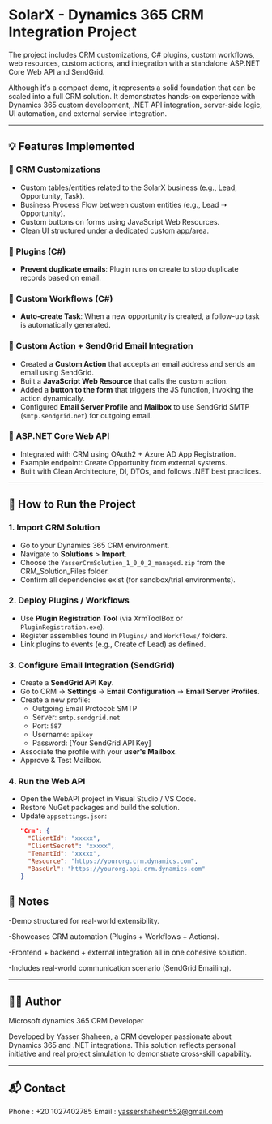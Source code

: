 # SolarX - Dynamics 365 CRM Integration Project

The project includes CRM customizations, C# plugins, custom workflows, web resources, custom actions, and integration with a standalone ASP.NET Core Web API and SendGrid.

Although it's a compact demo, it represents a solid foundation that can be scaled into a full CRM solution. It demonstrates hands-on experience with Dynamics 365 custom development, .NET API integration, server-side logic, UI automation, and external service integration.

---

## 💡 Features Implemented

### 🔷 CRM Customizations
- Custom tables/entities related to the SolarX business (e.g., Lead, Opportunity, Task).
- Business Process Flow between custom entities (e.g., Lead ➝ Opportunity).
- Custom buttons on forms using JavaScript Web Resources.
- Clean UI structured under a dedicated custom app/area.

### 🔷 Plugins (C#)
- **Prevent duplicate emails**: Plugin runs on create to stop duplicate records based on email.

### 🔷 Custom Workflows (C#)
- **Auto-create Task**: When a new opportunity is created, a follow-up task is automatically generated.

### 🔷 Custom Action + SendGrid Email Integration
- Created a **Custom Action** that accepts an email address and sends an email using SendGrid.
- Built a **JavaScript Web Resource** that calls the custom action.
- Added a **button to the form** that triggers the JS function, invoking the action dynamically.
- Configured **Email Server Profile** and **Mailbox** to use SendGrid SMTP (`smtp.sendgrid.net`) for outgoing email.

### 🔷 ASP.NET Core Web API
- Integrated with CRM using OAuth2 + Azure AD App Registration.
- Example endpoint: Create Opportunity from external systems.
- Built with Clean Architecture, DI, DTOs, and follows .NET best practices.

---


## 🚀 How to Run the Project

### 1. **Import CRM Solution**
- Go to your Dynamics 365 CRM environment.
- Navigate to **Solutions** > **Import**.
- Choose the `YasserCrmSolution_1_0_0_2_managed.zip` from the CRM_Solution_Files folder.
- Confirm all dependencies exist (for sandbox/trial environments).

### 2. **Deploy Plugins / Workflows**
- Use **Plugin Registration Tool** (via XrmToolBox or `PluginRegistration.exe`).
- Register assemblies found in `Plugins/` and `Workflows/` folders.
- Link plugins to events (e.g., Create of Lead) as defined.

### 3. **Configure Email Integration (SendGrid)**
- Create a **SendGrid API Key**.
- Go to CRM → **Settings** → **Email Configuration** → **Email Server Profiles**.
- Create a new profile:
  - Outgoing Email Protocol: SMTP
  - Server: `smtp.sendgrid.net`
  - Port: `587`
  - Username: `apikey`
  - Password: [Your SendGrid API Key]
- Associate the profile with your **user's Mailbox**.
- Approve & Test Mailbox.

### 4. **Run the Web API**
- Open the WebAPI project in Visual Studio / VS Code.
- Restore NuGet packages and build the solution.
- Update `appsettings.json`:
  ```json
  "Crm": {
    "ClientId": "xxxxx",
    "ClientSecret": "xxxxx",
    "TenantId": "xxxxx",
    "Resource": "https://yourorg.crm.dynamics.com",
    "BaseUrl": "https://yourorg.api.crm.dynamics.com"
  }
## 📌 Notes


  -Demo structured for real-world extensibility.

  -Showcases CRM automation (Plugins + Workflows + Actions).
  
  -Frontend + backend + external integration all in one cohesive solution.

  -Includes real-world communication scenario (SendGrid Emailing).


---

## 👨‍💻 Author
Microsoft dynamics 365 CRM Developer

Developed by Yasser Shaheen, a CRM developer passionate about Dynamics 365 and .NET integrations. This solution reflects personal initiative and real project simulation to demonstrate cross-skill capability.


---

## 📬 Contact

Phone : +20 1027402785
Email : yassershaheen552@gmail.com
